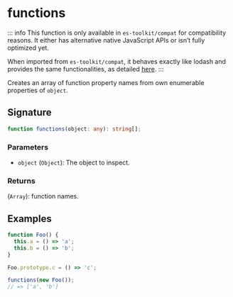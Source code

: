 # functions

::: info
This function is only available in `es-toolkit/compat` for compatibility reasons. It either has alternative native JavaScript APIs or isn’t fully optimized yet.

When imported from `es-toolkit/compat`, it behaves exactly like lodash and provides the same functionalities, as detailed [here](../../../compatibility.md).
:::

Creates an array of function property names from own enumerable properties
of `object`.

## Signature

```typescript
function functions(object: any): string[];
```

### Parameters

- `object` (`Object`): The object to inspect.

### Returns

(`Array`): function names.

## Examples

```typescript
function Foo() {
  this.a = () => 'a';
  this.b = () => 'b';
}

Foo.prototype.c = () => 'c';

functions(new Foo());
// => ['a', 'b']
```
